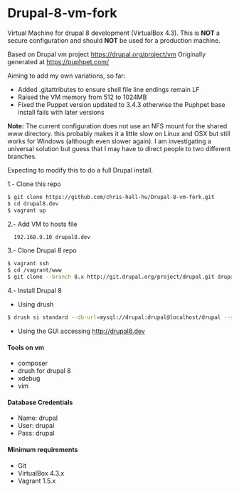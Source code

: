 Drupal-8-vm-fork
================

Virtual Machine for drupal 8 development (VirtualBox 4.3). This is **NOT** a secure configuration and should **NOT** be used for a production machine.

Based on Drupal vm project https://drupal.org/project/vm
Originally generated at https://puphpet.com/

Aiming to add my own variations, so far:

* Added .gitattributes to ensure shell file line endings remain LF
* Raised the VM memory from 512 to 1024MB
* Fixed the Puppet version updated to 3.4.3 otherwise the Puphpet base install fails with later versions

**Note:** The current configuration does not use an NFS mount for the shared www directory. this probably makes it a little slow on Linux and OSX but still works for Windows (although even slower again). I am investigating a universal solution but guess that I may have to direct people to two different branches.

Expecting to modify this to do a full Drupal install.


1.- Clone this repo
```bash
$ git clone https://github.com/chris-hall-hu/Drupal-8-vm-fork.git
$ cd drupal8.dev
$ vagrant up
```

2.- Add VM to hosts file
```bash
  192.168.9.10 drupal8.dev
```

3.- Clone Drupal 8 repo
```bash
$ vagrant ssh
$ cd /vagrant/www
$ git clone --branch 8.x http://git.drupal.org/project/drupal.git drupal8.dev
```

4.- Install Drupal 8
* Using drush
```bash
$ drush si standard --db-url=mysql://drupal:drupal@localhost/drupal --site-name=drupal8.dev --account-name=admin --account-pass=admin --account-mail=[user-email]
```

* Using the GUI accessing http://drupal8.dev

#### Tools on vm
* composer
* drush for drupal 8
* xdebug
* vim

#### Database Credentials
* Name: drupal
* User: drupal
* Pass: drupal

#### Minimum requirements
* Git
* VirtualBox 4.3.x
* Vagrant 1.5.x